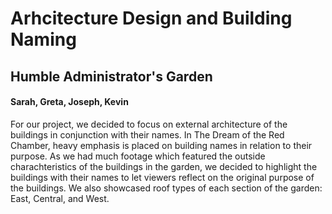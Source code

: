 # Arhcitecture Design and Building Naming
## Humble Administrator's Garden
#### Sarah, Greta, Joseph, Kevin

For our project, we decided to focus on external architecture of the buildings in conjunction with their names. 
In The Dream of the Red Chamber, heavy emphasis is placed on building names in relation to their purpose. As we had much footage which featured the outside charachteristics of the buildings in the garden, we decided to highlight the buildings with their names to let viewers reflect on the original purpose of the buildings. We also showcased roof types of each section of the garden: East, Central, and West.


